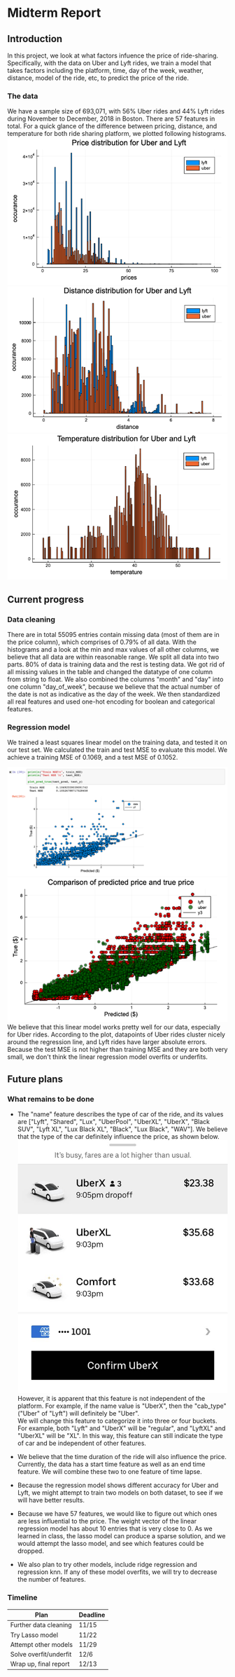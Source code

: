 # Midterm Report

## Introduction

In this project, we look at what factors infuence the price of ride-sharing. Specifically, with the data on Uber and Lyft rides, we train a model that takes factors including the platform, time, day of the week, weather, distance, model of the ride, etc, to predict the price of the ride.

### The data

We have a sample size of 693,071, with 56% Uber rides and 44% Lyft rides during November to December, 2018 in Boston. There are 57 features in total. For a quick glance of the difference between pricing, distance, and temperature for both ride sharing platform, we plotted following histograms.
![histogram of price for Uber and Lyft](price_histogram.png)
![histogram of distance for Uber and Lyft](distance_histogram.png)
![histogram of temperature for Uber and Lyft](temperature_histogram.png)

## Current progress

### Data cleaning

There are in total 55095 entries contain missing data (most of them are in the price column), which comprises of 0.79% of all data. With the histograms and a look at the min and max values of all other columns, we believe that all data are within reasonable range.
We split all data into two parts. 80% of data is training data and the rest is testing data.
We got rid of all missing values in the table and changed the datatype of one column from string to float. We also combined the columns "month" and "day" into one column "day_of_week", because we believe that the actual number of the date is not as indicative as the day of the week. We then standardized all real features and used one-hot encoding for boolean and categorical features.

### Regression model

We trained a least squares linear model on the training data, and tested it on our test set. We calculated the train and test MSE to evaluate this model. We achieve a training MSE of 0.1069, and a test MSE of 0.1052.

![prediction for Uber and Lyft](regression.png)
![color coded full prediction for Uber and Lyft](full_scatter_plot.png)
We believe that this linear model works pretty well for our data, especially for Uber rides. According to the plot, datapoints of Uber rides cluster nicely around the regression line, and Lyft rides have larger absolute errors.
Because the test MSE is not higher than training MSE and they are both very small, we don't think the linear regression model overfits or underfits.

## Future plans

### What remains to be done

- The "name" feature describes the type of car of the ride, and its values are ["Lyft", "Shared", "Lux", "UberPool", "UberXL", "UberX", "Black SUV", "Lyft XL", "Lux Black XL", "Black", "Lux Black", "WAV"]. We believe that the type of the car definitely influence the price, as shown below.
  ![different type of car has different price](uber.jpeg)
  However, it is apparent that this feature is not independent of the platform. For example, if the name value is "UberX", then the "cab_type" ("Uber" of "Lyft") will definitely be "Uber".  
  We will change this feature to categorize it into three or four buckets. For example, both "Lyft" and "UberX" will be "regular", and "LyftXL" and "UberXL" will be "XL". In this way, this feature can still indicate the type of car and be independent of other features.

- We believe that the time duration of the ride will also influence the price. Currently, the data has a start time feature as well as an end time feature. We will combine these two to one feature of time lapse.
- Because the regression model shows different accuracy for Uber and Lyft, we might attempt to train two models on both dataset, to see if we will have better results.
- Because we have 57 features, we would like to figure out which ones are less influential to the price. The weight vector of the linear regression model has about 10 entries that is very close to 0. As we learned in class, the lasso model can produce a sparse solution, and we would attempt the lasso model, and see which features could be dropped.
- We also plan to try other models, include ridge regression and regression knn. If any of these model overfits, we will try to decrease the number of features.

### Timeline

| Plan                   | Deadline |
| ---------------------- | -------- |
| Further data cleaning  | 11/15    |
| Try Lasso model        | 11/22    |
| Attempt other models   | 11/29    |
| Solve overfit/underfit | 12/6     |
| Wrap up, final report  | 12/13    |
